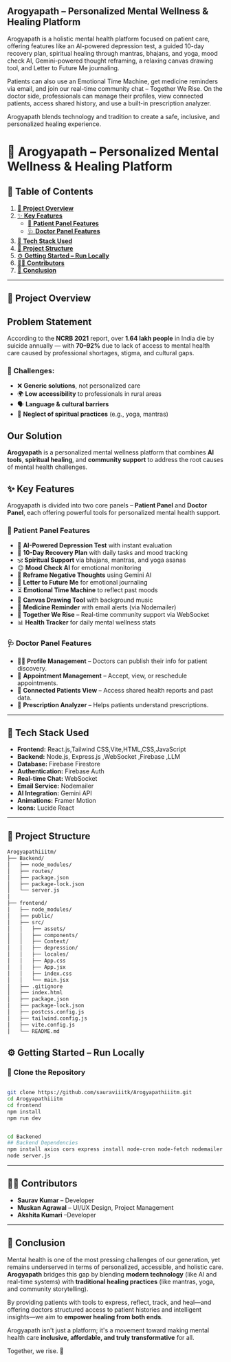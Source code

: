 ## **Arogyapath – Personalized Mental Wellness & Healing Platform** ##
Arogyapath is a holistic mental health platform focused on patient care, offering features like an AI-powered depression test, a guided 10-day recovery plan, spiritual healing through mantras, bhajans, and yoga, mood check AI, Gemini-powered thought reframing, a relaxing canvas drawing tool, and Letter to Future Me journaling.

Patients can also use an Emotional Time Machine, get medicine reminders via email, and join our real-time community chat – Together We Rise. On the doctor side, professionals can manage their profiles, view connected patients, access shared history, and use a built-in prescription analyzer.

Arogyapath blends technology and tradition to create a safe, inclusive, and personalized healing experience.

# 🌿 Arogyapath – Personalized Mental Wellness & Healing Platform

## 📑 **Table of Contents**

1. [📌 **Project Overview**](#-Project-Overview)  
2. [✨ **Key Features**](#-Key-Features)  
   - [👥 **Patient Panel Features**](#-Patient-Panel-Features)  
   - [🩺 **Doctor Panel Features**](#-Doctor-Panel-Features)  
3. [🧰 **Tech Stack Used**](#-Tech-Stack-Used)  
4. [📁 **Project Structure**](#-Project-Structure)  
5. [⚙️ **Getting Started – Run Locally**](#-getting-started--run-locally)  
6. [👩‍💻 **Contributors**](#-contributors) 
7. [🧩 **Conclusion**](#-conclusion)
---

## 📌 **Project Overview**
 ## Problem Statement ##
According to the **NCRB 2021** report, over **1.64 lakh people** in India die by suicide annually — with **70–92%** due to lack of access to mental health care caused by professional shortages, stigma, and cultural gaps.

### 🚧 Challenges:
- ❌ **Generic solutions**, not personalized care  
- 🌍 **Low accessibility** to professionals in rural areas  
- 🗣️ **Language & cultural barriers**  
- 🧘 **Neglect of spiritual practices** (e.g., yoga, mantras)

 ## Our Solution ##

**Arogyapath** is a personalized mental wellness platform that combines **AI tools**, **spiritual healing**, and **community support** to address the root causes of mental health challenges.

## ✨ **Key Features**

Arogyapath is divided into two core panels – **Patient Panel** and **Doctor Panel**, each offering powerful tools for personalized mental health support.

### 👥 **Patient Panel Features**

- 🧠 **AI-Powered Depression Test** with instant evaluation  
- 📅 **10-Day Recovery Plan** with daily tasks and mood tracking  
- 🕉️ **Spiritual Support** via bhajans, mantras, and yoga asanas  
- 😊 **Mood Check AI** for emotional monitoring  
- 🔁 **Reframe Negative Thoughts** using Gemini AI  
- 💌 **Letter to Future Me** for emotional journaling  
- ⏳ **Emotional Time Machine** to reflect past moods  
- 🎨 **Canvas Drawing Tool** with background music  
- 💊 **Medicine Reminder** with email alerts (via Nodemailer)  
- 💬 **Together We Rise** – Real-time community support via WebSocket  
- 📊 **Health Tracker** for daily mental wellness stats

### 🩺 **Doctor Panel Features**

- 🧑‍⚕️ **Profile Management** – Doctors can publish their info for patient discovery.
- 📅 **Appointment Management** – Accept, view, or reschedule appointments.
- 📁 **Connected Patients View** – Access shared health reports and past data.
- 💊 **Prescription Analyzer** – Helps patients understand prescriptions.

---

## 🧰 **Tech Stack Used**
- **Frontend:** React.js,Tailwind CSS,Vite,HTML,CSS,JavaScript
- **Backend:** Node.js, Express.js ,WebSocket ,Firebase ,LLM
- **Database:** Firebase Firestore
- **Authentication:** Firebase Auth
- **Real-time Chat:** WebSocket  
- **Email Service:** Nodemailer  
- **AI Integration:** Gemini API  
- **Animations:** Framer Motion  
- **Icons:** Lucide React  

---

## 📁 Project Structure

```bash
Arogyapathiiitm/
├── Backend/
│   ├── node_modules/
│   ├── routes/
│   ├── package.json
│   ├── package-lock.json
│   └── server.js
│
├── frontend/
│   ├── node_modules/
│   ├── public/
│   ├── src/
│   │   ├── assets/
│   │   ├── components/
│   │   ├── Context/
│   │   ├── depression/
│   │   ├── locales/
│   │   ├── App.css
│   │   ├── App.jsx
│   │   ├── index.css
│   │   └── main.jsx
│   ├── .gitignore
│   ├── index.html
│   ├── package.json
│   ├── package-lock.json
│   ├── postcss.config.js
│   ├── tailwind.config.js
│   ├── vite.config.js
│   └── README.md

```

## ⚙️ **Getting Started – Run Locally**
### 🔧 Clone the Repository
```bash

git clone https://github.com/sauraviiitk/Arogyapathiiitm.git
cd Arogyapathiiitm
cd frontend
npm install
npm run dev


cd Backened
## Backend Dependencies
npm install axios cors express install node-cron node-fetch nodemailer npm openai ws 
node server.js
```
---
## 👩‍💻 **Contributors**

- **Saurav Kumar** – Developer  
- **Muskan Agrawal** – UI/UX Design, Project Management
- **Akshita Kumari** –Developer

---

## 🧩 Conclusion

Mental health is one of the most pressing challenges of our generation, yet remains underserved in terms of personalized, accessible, and holistic care. **Arogyapath** bridges this gap by blending **modern technology** (like AI and real-time systems) with **traditional healing practices** (like mantras, yoga, and community storytelling).

By providing patients with tools to express, reflect, track, and heal—and offering doctors structured access to patient histories and intelligent insights—we aim to **empower healing from both ends**.

Arogyapath isn't just a platform; it's a movement toward making mental health care **inclusive, affordable, and truly transformative** for all.

Together, we rise. 🌱

